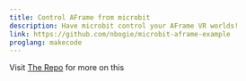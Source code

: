 ```yaml
---
title: Control AFrame from microbit
description: Have microbit control your AFrame VR worlds!
link: https://github.com/nbogie/microbit-aframe-example
proglang: makecode
---
```


Visit [The Repo]({{page.link}}) for more on this